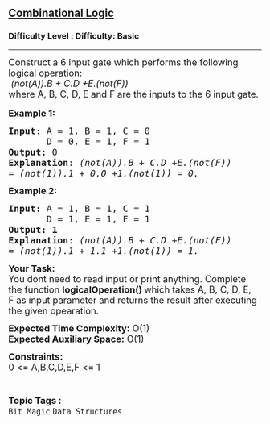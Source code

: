 <h2><a href="https://www.geeksforgeeks.org/problems/combinational-logic1908/1?page=5&difficulty=School&sortBy=submissions">Combinational Logic</a></h2><h3>Difficulty Level : Difficulty: Basic</h3><hr><div class="problems_problem_content__Xm_eO"><p><span style="font-size:18px">Construct a 6&nbsp;input gate which performs the following logical operation:<br>
<em>&nbsp;(not(A)).B + C.D +E.(not(F))</em><br>
where A, B, C,&nbsp;D, E and F are the inputs to the 6&nbsp;input gate.</span><br>
<br>
<span style="font-size:18px"><strong>Example 1:</strong></span></p>

<pre><span style="font-size:18px"><strong>Input</strong>: A = 1, B = 1, C = 0
&nbsp;      D = 0, E = 1, F = 1
<strong>Output:</strong>&nbsp;0&nbsp;
<strong>Explanation</strong>: <em>(not(A)).B + C.D +E.(not(F))
= (not(1)).1 + 0.0 +1.(not(1)) = 0.</em></span>
</pre>

<p><span style="font-size:18px"><strong>Example 2:</strong></span></p>

<pre><span style="font-size:18px"><strong>Input: </strong>A = 1, B = 1, C = 1
&nbsp;      D = 1, E = 1, F = 1
<strong>Output:&nbsp;1</strong>
<strong>Explanation</strong>: <em>(not(A)).B + C.D +E.(not(F))
= (not(1)).1 + 1.1 +1.(not(1)) = 1.</em></span></pre>

<p><span style="font-size:18px"><strong>Your Task:&nbsp;&nbsp;</strong><br>
You dont need to read input or print anything. Complete the function <strong>logicalOperation()&nbsp;</strong>which takes A, B, C, D, E, F&nbsp;as input parameter and returns the result after executing the given opearation.</span></p>

<p><span style="font-size:18px"><strong>Expected Time Complexity:</strong> O(1)<br>
<strong>Expected Auxiliary Space:</strong> O(1)</span></p>

<p><span style="font-size:18px"><strong>Constraints:</strong><br>
0 &lt;= A,B,C,D,E,F &lt;= 1</span></p>
</div><br><p><span style=font-size:18px><strong>Topic Tags : </strong><br><code>Bit Magic</code>&nbsp;<code>Data Structures</code>&nbsp;